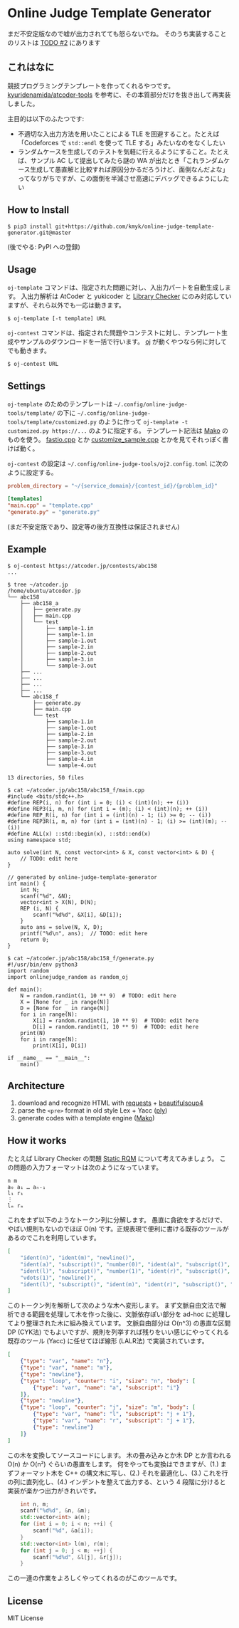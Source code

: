 # Online Judge Template Generator

まだ不安定版なので嘘が出力されてても怒らないでね。
そのうち実装することのリストは [TODO #2](https://github.com/kmyk/online-judge-template-generator/issues/2) にあります


## これはなに

競技プログラミングテンプレートを作ってくれるやつです。
[kyuridenamida/atcoder-tools](https://github.com/kyuridenamida/atcoder-tools) を参考に、その本質部分だけを抜き出して再実装しました。

主目的は以下のふたつです:

-   不適切な入出力方法を用いたことによる TLE を回避すること。たとえば「Codeforces で `std::endl` を使って TLE する」みたいなのをなくしたい
-   ランダムケースを生成してのテストを気軽に行えるようにすること。たとえば、サンプル AC して提出してみたら謎の WA が出たとき「これランダムケース生成して愚直解と比較すれば原因分かるだろうけど、面倒なんだよな」ってなりがちですが、この面倒を半減させ高速にデバッグできるようにしたい


## How to Install

``` console
$ pip3 install git+https://github.com/kmyk/online-judge-template-generator.git@master
```

(後でやる: PyPI への登録)


## Usage

`oj-template` コマンドは、指定された問題に対し、入出力パートを自動生成します。
入出力解析は AtCoder と yukicoder と [Library Checker](https://judge.yosupo.jp/) にのみ対応していますが、それら以外でも一応は動きます。

``` console
$ oj-template [-t template] URL
```

`oj-contest` コマンドは、指定された問題やコンテストに対し、テンプレート生成やサンプルのダウンロードを一括で行います。
[oj](https://github.com/kmyk/online-judge-tools) が動くやつなら何に対してでも動きます。

``` console
$ oj-contest URL
```


## Settings

`oj-template` のためのテンプレートは `~/.config/online-judge-tools/template/` の下に `~/.config/online-judge-tools/template/customized.py` のように作って `oj-template -t customized.py https://...` のように指定する。
テンプレート記法は [Mako](https://www.makotemplates.org/) のものを使う。
[fastio.cpp](https://github.com/kmyk/online-judge-template-generator/blob/master/onlinejudge_template_resources/fastio.cpp) とか [customize_sample.cpp](https://github.com/kmyk/online-judge-template-generator/blob/master/onlinejudge_template_resources/customize_sample.cpp) とかを見てそれっぽく書けば動く。

`oj-contest` の設定は `~/.config/online-judge-tools/oj2.config.toml` に次のように設定する。

``` toml
problem_directory = "~/{service_domain}/{contest_id}/{problem_id}"

[templates]
"main.cpp" = "template.cpp"
"generate.py" = "generate.py"
```

(まだ不安定版であり、設定等の後方互換性は保証されません)


## Example

``` console
$ oj-contest https://atcoder.jp/contests/abc158
...

$ tree ~/atcoder.jp
/home/ubuntu/atcoder.jp
└── abc158
    ├── abc158_a
    │   ├── generate.py
    │   ├── main.cpp
    │   └── test
    │       ├── sample-1.in
    │       ├── sample-1.in
    │       ├── sample-1.out
    │       ├── sample-2.in
    │       ├── sample-2.out
    │       ├── sample-3.in
    │       └── sample-3.out
    ├── ...
    ├── ...
    ├── ...
    ├── ...
    └── abc158_f
        ├── generate.py
        ├── main.cpp
        └── test
            ├── sample-1.in
            ├── sample-1.out
            ├── sample-2.in
            ├── sample-2.out
            ├── sample-3.in
            ├── sample-3.out
            ├── sample-4.in
            └── sample-4.out

13 directories, 50 files

$ cat ~/atcoder.jp/abc158/abc158_f/main.cpp
#include <bits/stdc++.h>
#define REP(i, n) for (int i = 0; (i) < (int)(n); ++ (i))
#define REP3(i, m, n) for (int i = (m); (i) < (int)(n); ++ (i))
#define REP_R(i, n) for (int i = (int)(n) - 1; (i) >= 0; -- (i))
#define REP3R(i, m, n) for (int i = (int)(n) - 1; (i) >= (int)(m); -- (i))
#define ALL(x) ::std::begin(x), ::std::end(x)
using namespace std;

auto solve(int N, const vector<int> & X, const vector<int> & D) {
    // TODO: edit here
}

// generated by online-judge-template-generator
int main() {
    int N;
    scanf("%d", &N);
    vector<int > X(N), D(N);
    REP (i, N) {
        scanf("%d%d", &X[i], &D[i]);
    }
    auto ans = solve(N, X, D);
    printf("%d\n", ans);  // TODO: edit here
    return 0;
}

$ cat ~/atcoder.jp/abc158/abc158_f/generate.py
#!/usr/bin/env python3
import random
import onlinejudge_random as random_oj

def main():
    N = random.randint(1, 10 ** 9)  # TODO: edit here
    X = [None for _ in range(N)]
    D = [None for _ in range(N)]
    for i in range(N):
        X[i] = random.randint(1, 10 ** 9)  # TODO: edit here
        D[i] = random.randint(1, 10 ** 9)  # TODO: edit here
    print(N)
    for i in range(N):
        print(X[i], D[i])

if __name__ == "__main__":
    main()
```


## Architecture

1.  download and recognize HTML with [requests](https://requests.readthedocs.io/en/master/) + [beautifulsoup4](https://www.crummy.com/software/BeautifulSoup/)
1.  parse the `<pre>` format in old style Lex + Yacc ([ply](http://www.dabeaz.com/ply/))
1.  generate codes with a template engine ([Mako](https://www.makotemplates.org/))


## How it works

たとえば Library Checker の問題 [Static RQM](https://judge.yosupo.jp/problem/staticrmq) について考えてみましょう。
この問題の入力フォーマットは次のようになっています。

```
n m
a₀ a₁ … aₙ₋₁
l₁ r₁
⋮
lₘ rₘ
```

これをまず以下のようなトークン列に分解します。
愚直に貪欲をするだけで、やばい規則もないのでほぼ O(n) です。正規表現で便利に書ける既存のツールがあるのでこれを利用しています。

``` json
[
    "ident(n)", "ident(m)", "newline()",
    "ident(a)", "subscript()", "number(0)", "ident(a)", "subscript()", "number(1)", "dots()", "ident(a)", "subscript()", "ident(n)", "binop(-)", "number(1)", "newline()",
    "ident(l)", "subscript()", "number(1)", "ident(r)", "subscript()", "number(1)", "newline()",
    "vdots(1)", "newline()",
    "ident(l)", "subscript()", "ident(m)", "ident(r)", "subscript()", "ident(m)", "newline()"
]
```

このトークン列を解析して次のような木へ変形します。
まず文脈自由文法で解析できる範囲を処理して木を作った後に、文脈依存ぽい部分を ad-hoc に処理してより整理された木に組み換えています。
文脈自由部分は O(n^3) の愚直な区間 DP (CYK法) でもよいですが、規則を列挙すれば残りをいい感じにやってくれる既存のツール (Yacc) に任せてほぼ線形 (LALR法) で実装されています。

``` json
[
    {"type": "var", "name": "n"},
    {"type": "var", "name": "m"},
    {"type": "newline"},
    {"type": "loop", "counter": "i", "size": "n", "body": [
        {"type": "var", "name": "a", "subscript": "i"}
    ]},
    {"type": "newline"},
    {"type": "loop", "counter": "j", "size": "m", "body": [
        {"type": "var", "name": "l", "subscript": "j + 1"},
        {"type": "var", "name": "r", "subscript": "j + 1"},
        {"type": "newline"}
    ]}
]
```

この木を変換してソースコードにします。
木の畳み込みとか木 DP とか言われる O(n) か O(n²) ぐらいの愚直をします。
何をやっても変換はできますが、(1.) まずフォーマット木を C++ の構文木に写し、(2.) それを最適化し、(3.) これを行の列に直列化し、(4.) インデントを整えて出力する、という 4 段階に分けると実装が楽かつ出力がきれいです。

``` c++
    int n, m;
    scanf("%d%d", &n, &m);
    std::vector<int> a(n);
    for (int i = 0; i < n; ++i) {
        scanf("%d", &a[i]);
    }
    std::vector<int> l(m), r(m);
    for (int j = 0; j < m; ++j) {
        scanf("%d%d", &l[j], &r[j]);
    }
```

この一連の作業をよろしくやってくれるのがこのツールです。


## License

MIT License
